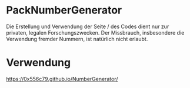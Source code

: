 # PackNumberGenerator

Die Erstellung und Verwendung der Seite / des Codes dient nur zur privaten, legalen Forschungszwecken. Der Missbrauch, insbesondere die Verwendung fremder Nummern, ist natürlich nicht erlaubt.

# Verwendung
https://0x556c79.github.io/NumberGenerator/
